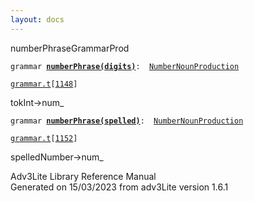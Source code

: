 ```yaml
---
layout: docs
---
```

<span class="title">numberPhrase</span><span class="type">GrammarProd</span>

`grammar `**[`numberPhrase(digits)`](../object/numberPhrase(digits).html)**` :   `[`NumberNounProduction`](../object/NumberNounProduction.html)

[`grammar.t`](../file/grammar.t.html)`[`[`1148`](../source/grammar.t.html#1148)`]`

<div class="gramrule">

tokInt-\>num\_

</div>

`grammar `**[`numberPhrase(spelled)`](../object/numberPhrase(spelled).html)**` :   `[`NumberNounProduction`](../object/NumberNounProduction.html)

[`grammar.t`](../file/grammar.t.html)`[`[`1152`](../source/grammar.t.html#1152)`]`

<div class="gramrule">

spelledNumber-\>num\_

</div>

<div class="ftr">

Adv3Lite Library Reference Manual  
Generated on 15/03/2023 from adv3Lite version 1.6.1

</div>
